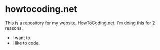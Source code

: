 # howtocoding.net
This is a repository for my website, HowToCoding.net.
I'm doing this for 2 reasons.
- I want to.
- I like to code.
